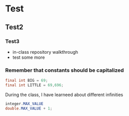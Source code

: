 # Test
## Test2
### Test3
* in-class repository walkthrough
* test some more

### Remember that constants should be capitalized
```java
final int BIG = 69;
final int LITTLE = 69,696;
```
During the class, I have learneed about different infinities

``` java
integer.MAX_VALUE
double.MAX_VALUE + 1;

